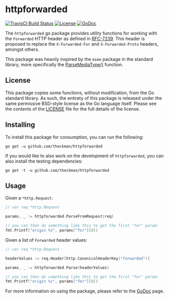 # httpforwarded
[![TravisCI Build Status](https://img.shields.io/travis/theckman/httpforwarded/master.svg)](https://travis-ci.org/theckman/httpforwarded)
[![License](https://img.shields.io/badge/license-BSD--style_3--clause-brightgreen.svg?style=flat)](https://github.com/theckman/httpforwarded/blob/master/LICENSE)
[![GoDoc](https://img.shields.io/badge/GoDoc-httpforwarded-blue.svg)](https://godoc.org/github.com/theckman/httpforwarded)

The `httpforwarded` go package provides utility functions for working with the
`Forwarded` HTTP header as defined in [RFC-7239](https://tools.ietf.org/html/rfc7239).
This header is proposed to replace the `X-Forwarded-For` and `X-Forwarded-Proto`
headers, amongst others.

This package was heavily inspired by the `mime` package in the standard library,
more specifically the [ParseMediaType()](https://golang.org/pkg/mime/#ParseMediaType)
function.

## License
This package copies some functions, without modification, from the Go standard
library. As such, the entirety of this package is released under the same
permissive BSD-style license as the Go language itself. Please see the contents
of the [LICENSE](https://github.com/theckman/httpforwarded/blob/master/LICENSE)
file for the full details of the license.

## Installing
To install this package for consumption, you can run the following:

```
go get -u github.com/theckman/httpforwarded
```

If you would like to also work on the development of `httpforwarded`, you can
also install the testing dependencies:

```
go get -t -u github.com/theckman/httpforwarded
```

## Usage

Given a `*http.Request`:

```Go
// var req *http.Request

params, _ := httpforwarded.ParseFromRequest(req)

// you can then do something like this to get the first "for" param:
fmt.Printf("origin %s", params["for"][0])
```

Given a list of `Forwarded` header values:

```Go
// var req *http.Request

headerValues := req.Header[http.CanonicalHeaderKey("forwarded")]

params, _ := httpforwarded.Parse(headerValues)

// you can then do something like this to get the first "for" param:
fmt.Printf("origin %s", params["for"][0])
```

For more information on using the package, please refer to the
[GoDoc](https://godoc.org/github.com/theckman/httpforwarded) page.

